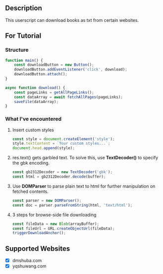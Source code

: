 ## Description

This userscript can download books as txt from certain websites.

## For Tutorial

### Structure

```js
function main() {
	const downloadButton = new Button();
	downloadButton.addEventListener('click', download);
	downloadButton.attach();
}

async function download() {
	const pageLinks = getAllPageLinks();
	const dataArray = await fetchAllPages(pageLinks);
	saveFile(dataArray);
}
```

### What I've encountered

1. Insert custom styles

   ```js
   const style = document.createElement('style');
   style.textContent = `Your custom styles...`;
   document.head.append(style);
   ```

2. res.text() gets garbled text. To solve this, use **TextDecoder()** to specify the gbk encoding.

   ```js
   const gb2312Decoder = new TextDecoder('gbk');
   const html = gb2312Decoder.decode(buffer);
   ```

3. Use **DOMParser** to parse plain text to html for further manipulation on fetched contents.

   ```js
   const parser = new DOMParser();
   const doc = parser.parseFromString(html, 'text/html');
   ```

4. 3 steps for browse-side file downloading

   ```js
   const fileData = new Blob(arrayBuffer);
   const fileUrl = URL.createObjectUrl(fileData);
   triggerDownloadAnchor();
   ```

## Supported Websites

- [x] dmshuba.com
- [x] yqshuwang.com
